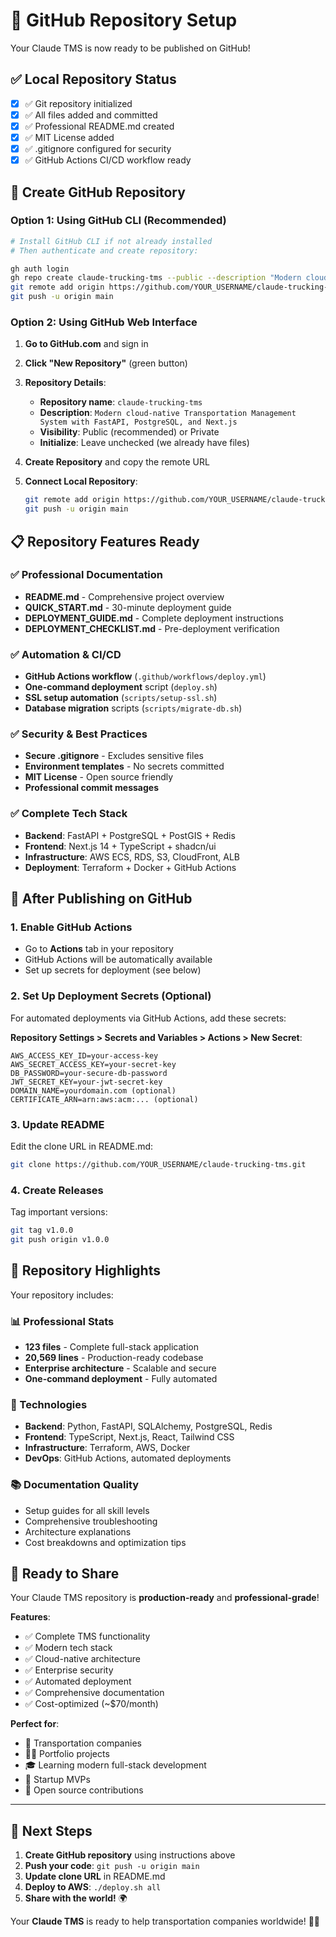 # 🐙 GitHub Repository Setup

Your Claude TMS is now ready to be published on GitHub!

## ✅ Local Repository Status

- [x] ✅ Git repository initialized
- [x] ✅ All files added and committed
- [x] ✅ Professional README.md created
- [x] ✅ MIT License added
- [x] ✅ .gitignore configured for security
- [x] ✅ GitHub Actions CI/CD workflow ready

## 🚀 Create GitHub Repository

### Option 1: Using GitHub CLI (Recommended)

```bash
# Install GitHub CLI if not already installed
# Then authenticate and create repository:

gh auth login
gh repo create claude-trucking-tms --public --description "Modern cloud-native Transportation Management System with FastAPI, PostgreSQL, and Next.js"
git remote add origin https://github.com/YOUR_USERNAME/claude-trucking-tms.git
git push -u origin main
```

### Option 2: Using GitHub Web Interface

1. **Go to GitHub.com** and sign in
2. **Click "New Repository"** (green button)
3. **Repository Details**:
   - **Repository name**: `claude-trucking-tms`
   - **Description**: `Modern cloud-native Transportation Management System with FastAPI, PostgreSQL, and Next.js`
   - **Visibility**: Public (recommended) or Private
   - **Initialize**: Leave unchecked (we already have files)

4. **Create Repository** and copy the remote URL

5. **Connect Local Repository**:
   ```bash
   git remote add origin https://github.com/YOUR_USERNAME/claude-trucking-tms.git
   git push -u origin main
   ```

## 📋 Repository Features Ready

### ✅ **Professional Documentation**
- **README.md** - Comprehensive project overview
- **QUICK_START.md** - 30-minute deployment guide
- **DEPLOYMENT_GUIDE.md** - Complete deployment instructions
- **DEPLOYMENT_CHECKLIST.md** - Pre-deployment verification

### ✅ **Automation & CI/CD**
- **GitHub Actions workflow** (`.github/workflows/deploy.yml`)
- **One-command deployment** script (`deploy.sh`)
- **SSL setup automation** (`scripts/setup-ssl.sh`)
- **Database migration** scripts (`scripts/migrate-db.sh`)

### ✅ **Security & Best Practices**
- **Secure .gitignore** - Excludes sensitive files
- **Environment templates** - No secrets committed
- **MIT License** - Open source friendly
- **Professional commit messages**

### ✅ **Complete Tech Stack**
- **Backend**: FastAPI + PostgreSQL + PostGIS + Redis
- **Frontend**: Next.js 14 + TypeScript + shadcn/ui
- **Infrastructure**: AWS ECS, RDS, S3, CloudFront, ALB
- **Deployment**: Terraform + Docker + GitHub Actions

## 🎯 After Publishing on GitHub

### 1. Enable GitHub Actions
- Go to **Actions** tab in your repository
- GitHub Actions will be automatically available
- Set up secrets for deployment (see below)

### 2. Set Up Deployment Secrets (Optional)
For automated deployments via GitHub Actions, add these secrets:

**Repository Settings > Secrets and Variables > Actions > New Secret**:

```
AWS_ACCESS_KEY_ID=your-access-key
AWS_SECRET_ACCESS_KEY=your-secret-key
DB_PASSWORD=your-secure-db-password
JWT_SECRET_KEY=your-jwt-secret-key
DOMAIN_NAME=yourdomain.com (optional)
CERTIFICATE_ARN=arn:aws:acm:... (optional)
```

### 3. Update README
Edit the clone URL in README.md:
```bash
git clone https://github.com/YOUR_USERNAME/claude-trucking-tms.git
```

### 4. Create Releases
Tag important versions:
```bash
git tag v1.0.0
git push origin v1.0.0
```

## 🌟 Repository Highlights

Your repository includes:

### **📊 Professional Stats**
- **123 files** - Complete full-stack application
- **20,569 lines** - Production-ready codebase
- **Enterprise architecture** - Scalable and secure
- **One-command deployment** - Fully automated

### **🔧 Technologies**
- **Backend**: Python, FastAPI, SQLAlchemy, PostgreSQL, Redis
- **Frontend**: TypeScript, Next.js, React, Tailwind CSS
- **Infrastructure**: Terraform, AWS, Docker
- **DevOps**: GitHub Actions, automated deployments

### **📚 Documentation Quality**
- Setup guides for all skill levels
- Comprehensive troubleshooting
- Architecture explanations
- Cost breakdowns and optimization tips

## 🎉 Ready to Share

Your Claude TMS repository is **production-ready** and **professional-grade**!

**Features**:
- ✅ Complete TMS functionality
- ✅ Modern tech stack
- ✅ Cloud-native architecture
- ✅ Enterprise security
- ✅ Automated deployment
- ✅ Comprehensive documentation
- ✅ Cost-optimized (~$70/month)

**Perfect for**:
- 🏢 Transportation companies
- 👨‍💻 Portfolio projects
- 🎓 Learning modern full-stack development
- 🚀 Startup MVPs
- 🔧 Open source contributions

---

## 🚀 Next Steps

1. **Create GitHub repository** using instructions above
2. **Push your code**: `git push -u origin main`
3. **Update clone URL** in README.md
4. **Deploy to AWS**: `./deploy.sh all`
5. **Share with the world!** 🌍

Your **Claude TMS** is ready to help transportation companies worldwide! 🚛✨